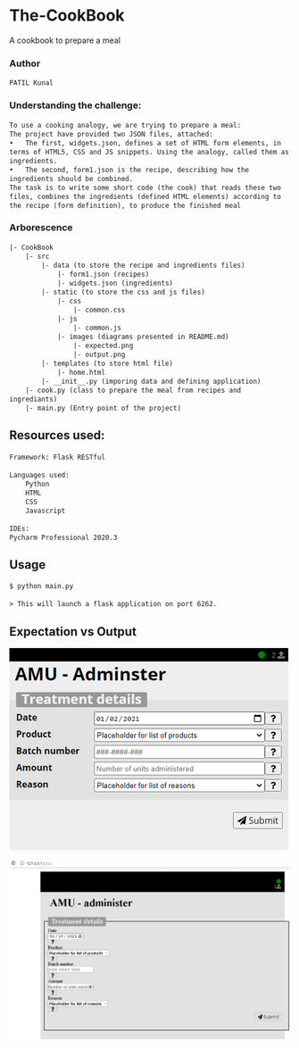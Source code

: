 # The-CookBook

A cookbook to prepare a meal

### Author
```
PATIL Kunal
```

### Understanding the challenge: 
```
To use a cooking analogy, we are trying to prepare a meal:
The project have provided two JSON files, attached: 
•	The first, widgets.json, defines a set of HTML form elements, in terms of HTML5, CSS and JS snippets. Using the analogy, called them as ingredients. 
•	The second, form1.json is the recipe, describing how the ingredients should be combined. 
The task is to write some short code (the cook) that reads these two files, combines the ingredients (defined HTML elements) according to the recipe (form definition), to produce the finished meal
```

### Arborescence
```
|- CookBook
    |- src
        |- data (to store the recipe and ingredients files)
            |- form1.json (recipes)
            |- widgets.json (ingredients)
        |- static (to store the css and js files)
            |- css
                |- common.css
            |- js
                |- common.js
            |- images (diagrams presented in README.md)
                |- expected.png
                |- output.png
        |- templates (to store html file)
            |- home.html
        |- __init__.py (imporing data and defining application)
    |- cook.py (class to prepare the meal from recipes and ingrediants)
    |- main.py (Entry point of the project)
```

## Resources used:
```
Framework: Flask RESTful

Languages used:
    Python 
    HTML
    CSS
    Javascript
        
IDEs: 
Pycharm Professional 2020.3
```

## Usage
```
$ python main.py

> This will launch a flask application on port 6262.
```

## Expectation vs Output

![alt text](src/static/images/Expected.png)

![alt text](src/static/images/output.png)

